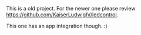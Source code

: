 This is a old project. For the newer one please review https://github.com/KaiserLudwigIV/ledcontrol.

This one has an app integration though. :)
